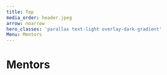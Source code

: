 ```yaml
---
title: Top
media_order: header.jpeg
arrow: noarrow
hero_classes: 'parallax text-light overlay-dark-gradient'
Menu: Mentors
---
```


# **Mentors**
